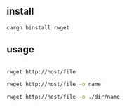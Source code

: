 ## install

```bash
cargo binstall rwget
```


## usage

```bash

rwget http://host/file

rwget http://host/file -o name

rwget http://host/file -o ./dir/name
```